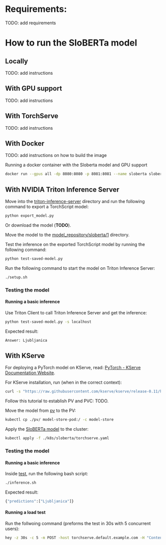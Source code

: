 # Requirements:

TODO: add requirements

# How to run the SloBERTa model

## Locally

TODO: add instructions

## With GPU support

TODO: add instructions

## With TorchServe

TODO: add instructions

## With Docker

TODO: add instructions on how to build the image

Running a docker container with the Sloberta model and GPU support

```bash
docker run --gpus all -dp 8080:8080 -p 8081:8081 --name sloberta sloberta
```

## With NVIDIA Triton Inference Server

Move into the [triton-inference-server](./triton-inference-server/) directory and run the following command to export a TorchScript model:

```bash
python export_model.py
```

Or download the model (**TODO**).

Move the model to the [model_repository/sloberta/1](./triton-inference-server/model_repository/sloberta/1/) directory.

Test the inference on the exported TorchScript model by running the following command:

```bash
python test-saved-model.py
```

Run the following command to start the model on Triton Inference Server:

```bash
./setup.sh
```

### Testing the model

#### Running a basic inference

Use Triton Client to call Triton Inference Server and get the inference:

```bash
python test-saved-model.py -s localhost
```

Expected result:

```bash
Answer: Ljubljanica
```

## With KServe

For deploying a PyTorch model on KServe, read: [PyTorch - KServe Documentation Website](https://kserve.github.io/website/0.11/modelserving/v1beta1/torchserve/).

For KServe installation, run (when in the correct context):

```bash
curl -s "https://raw.githubusercontent.com/kserve/kserve/release-0.11/hack/quick_install.sh" | bash
```

Follow this tutorial to establish PV and PVC: TODO.

Move the model from [pv](/pv/) to the PV:

```bash
kubectl cp ./pv/ model-store-pod:/ -c model-store
```

Apply the [SloBERTa model](/k8s/sloberta/torchserve.yaml) to the cluster:

```bash
kubectl apply -f ./k8s/sloberta/torchserve.yaml
```

### Testing the model

#### Running a basic inference

Inside [test](./test/), run the following bash script:

```bash
./inference.sh
```

Expected result:

```bash
{"predictions":["Ljubljanica"]}
```

#### Running a load test

Run the follwoing command (preforms the test in 30s with 5 concurrent users):

```bash
hey -z 30s -c 5 -m POST -host torchserve.default.example.com -H "Content-Type: application/json" -d '{"instances":[{"data":{"text":"Ljubljana je glavno mesto Slovenije in njeno politično, gospodarsko, kulturno ter znanstveno središče. Mesto stoji na območju, kjer se alpski svet sreča z dinarskim, kar daje Ljubljani poseben čar. Ljubljanica, reka, ki prečka mesto, je bila skozi zgodovina pomembna za razvoj mesta, od prazgodovinskih naselbin do današnje sodobne prestolnice. Ljubljana je znana po svoji univerzi, ki je bila ustanovljena leta 1919, in po številnih muzejih, gledališčih in knjižnicah.","question":"Katera reka prečka mesto Ljubljana?"}}]}' http://localhost:80/v1/models/sloberta:predict
```
